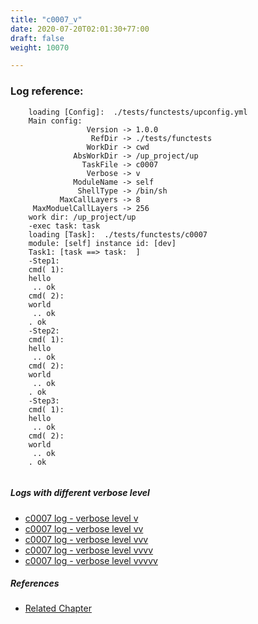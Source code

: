 ```yaml
---
title: "c0007_v"
date: 2020-07-20T02:01:30+77:00
draft: false
weight: 10070

---
```


### Log reference: <no value>

```
    loading [Config]:  ./tests/functests/upconfig.yml
    Main config:
                 Version -> 1.0.0
                  RefDir -> ./tests/functests
                 WorkDir -> cwd
              AbsWorkDir -> /up_project/up
                TaskFile -> c0007
                 Verbose -> v
              ModuleName -> self
               ShellType -> /bin/sh
           MaxCallLayers -> 8
     MaxModuelCallLayers -> 256
    work dir: /up_project/up
    -exec task: task
    loading [Task]:  ./tests/functests/c0007
    module: [self] instance id: [dev]
    Task1: [task ==> task:  ]
    -Step1:
    cmd( 1):
    hello
     .. ok
    cmd( 2):
    world
     .. ok
    . ok
    -Step2:
    cmd( 1):
    hello
     .. ok
    cmd( 2):
    world
     .. ok
    . ok
    -Step3:
    cmd( 1):
    hello
     .. ok
    cmd( 2):
    world
     .. ok
    . ok
    
```

##### Logs with different verbose level
* [c0007 log - verbose level v](../../logs/c0007_v)
* [c0007 log - verbose level vv](../../logs/c0007_vv)
* [c0007 log - verbose level vvv](../../logs/c0007_vvv)
* [c0007 log - verbose level vvvv](../../logs/c0007_vvvv)
* [c0007 log - verbose level vvvvv](../../logs/c0007_vvvvv)

##### References
* [Related Chapter](../../quick-start/c0007)
